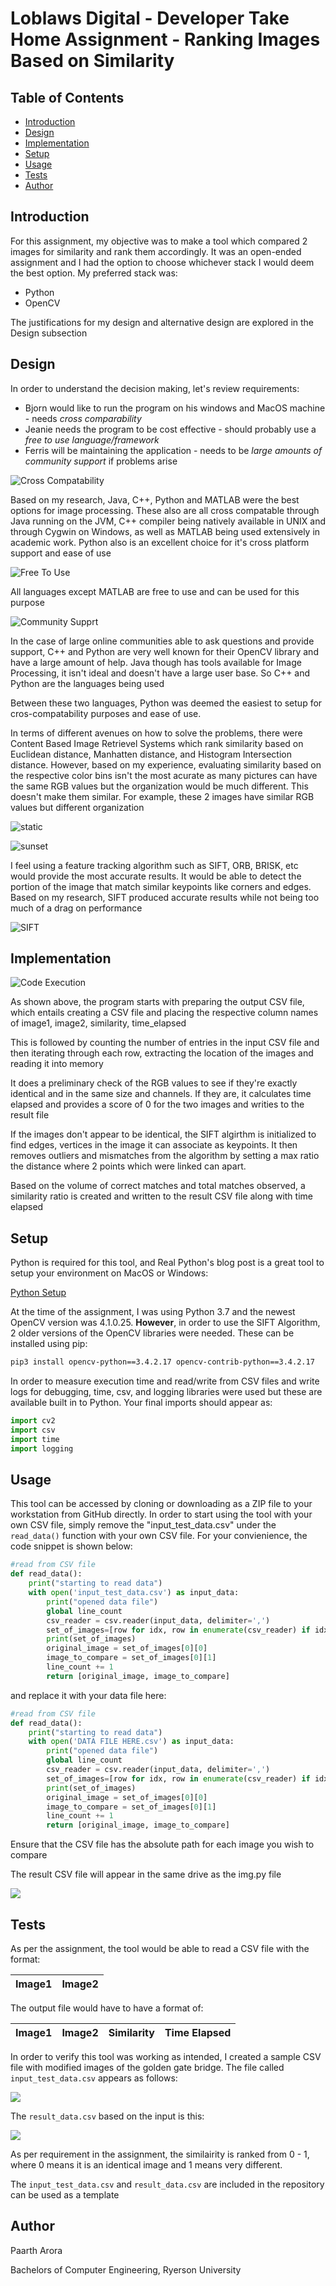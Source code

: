 # Loblaws Digital - Developer Take Home Assignment - Ranking Images Based on Similarity

## Table of Contents

* [Introduction](https://github.com/p6arora/LoblawsDigital_ImageComparison#Introduction)
* [Design](https://github.com/p6arora/LoblawsDigital_ImageComparison#Design)
* [Implementation](https://github.com/p6arora/LoblawsDigital_ImageComparison#Implementation)
* [Setup](https://github.com/p6arora/LoblawsDigital_ImageComparison#Setup)
* [Usage](https://github.com/p6arora/LoblawsDigital_ImageComparison#Usage)
* [Tests](https://github.com/p6arora/LoblawsDigital_ImageComparison#Tests)
* [Author](https://github.com/p6arora/LoblawsDigital_ImageComparison#Author)

## Introduction

For this assignment, my objective was to make a tool which compared 2 images for similarity and rank them accordingly. It was an open-ended assignment and I had the option to choose whichever stack I would deem the best option. My preferred stack was:

* Python
* OpenCV

The justifications for my design and alternative design are explored in the Design subsection

## Design

In order to understand the decision making, let's review requirements:

* Bjorn would like to run the program on his windows and MacOS machine - needs *cross comparability*
* Jeanie needs the program to be cost effective - should probably use a *free to use language/framework*
* Ferris will be maintaining the application - needs to be *large amounts of community support* if problems arise

![Cross Compatability](misc/images/Cross_comparability_design.jpg)

Based on my research, Java, C++, Python and MATLAB were the best options for image processing. These also are all cross compatable through Java running on the JVM, C++ compiler being natively available in UNIX and through Cygwin on Windows, as well as MATLAB being used extensively in academic work. Python also is an excellent choice for it's cross platform support and ease of use

![Free To Use](misc/images/FreeToUse_design.jpg)

All languages except MATLAB are free to use and can be used for this purpose

![Community Supprt](misc/images/community_support_design.jpg)

In the case of large online communities able to ask questions and provide support, C++ and Python are very well known for their OpenCV library and have a large amount of help. Java though has tools available for Image Processing, it isn't ideal and doesn't have a large user base. So C++ and Python are the languages being used

Between these two languages, Python was deemed the easiest to setup for cros-compatability purposes and ease of use.

In terms of different avenues on how to solve the problems, there were Content Based Image Retrievel Systems which rank similarity based on Euclidean distance, Manhatten distance, and Histogram Intersection distance. However, based on my experience, evaluating similarity based on the respective color bins isn't the most acurate as many pictures can have the same RGB values but the organization would be much different. This doesn't make them similar. For example, these 2 images have similar RGB values but different organization 

![static](misc/images/static.jpg)

![sunset](misc/images/sunset.jpg)

I feel using a feature tracking algorithm such as SIFT, ORB, BRISK, etc would provide the most accurate results. It would be able to detect the portion of the image that match similar keypoints like corners and edges. Based on my research, SIFT produced accurate results while not being too much of a drag on performance

![SIFT](misc/images/SIFT.jpg)

## Implementation

![Code Execution](misc/images/Code_execution.jpg)

As shown above, the program starts with preparing the output CSV file, which entails creating a CSV file and placing the respective column names of image1, image2, similarity, time_elapsed

This is followed by counting the number of entries in the input CSV file and then iterating through each row, extracting the location of the images and reading it into memory

It does a preliminary check of the RGB values to see if they're exactly identical and in the same size and channels. If they are, it calculates time elapsed and provides a score of 0 for the two images and writies to the result file

If the images don't appear to be identical, the SIFT algirthm is initialized to find edges, vertices in the image it can associate as keypoints. It then removes outliers and mismatches from the algorithm by setting a max ratio the distance where 2 points which were linked can apart. 

Based on the volume of correct matches and total matches observed, a similarity ratio is created and written to the result CSV file along with time elapsed



## Setup

Python is required for this tool, and Real Python's blog post is a great tool to setup your environment on MacOS or Windows:

[Python Setup](https://realpython.com/installing-python/)

At the time of the assignment, I was using Python 3.7 and the newest OpenCV version was 4.1.0.25. **However**, in order to use the SIFT Algorithm, 2 older versions of the OpenCV libraries were needed. These can be installed using pip:

```bash
pip3 install opencv-python==3.4.2.17 opencv-contrib-python==3.4.2.17
```
In order to measure execution time and read/write from CSV files and write logs for debugging, time, csv, and logging libraries were used but these are available built in to Python. Your final imports should appear as:

```python
import cv2
import csv
import time
import logging

```

## Usage

This tool can be accessed by cloning or downloading as a ZIP file to your workstation from GitHub directly. In order to start using the tool with your own CSV file, simply remove the "input_test_data.csv" under the ```read_data()``` function with your own CSV file. For your convienience, the code snippet is shown below:

```python
#read from CSV file
def read_data():
    print("starting to read data")
    with open('input_test_data.csv') as input_data:
        print("opened data file")
        global line_count
        csv_reader = csv.reader(input_data, delimiter=',')
        set_of_images=[row for idx, row in enumerate(csv_reader) if idx == line_count]
        print(set_of_images)
        original_image = set_of_images[0][0]
        image_to_compare = set_of_images[0][1]
        line_count += 1
        return [original_image, image_to_compare]
```
and replace it with your data file here:

```python
#read from CSV file
def read_data():
    print("starting to read data")
    with open('DATA FILE HERE.csv') as input_data:
        print("opened data file")
        global line_count
        csv_reader = csv.reader(input_data, delimiter=',')
        set_of_images=[row for idx, row in enumerate(csv_reader) if idx == line_count]
        print(set_of_images)
        original_image = set_of_images[0][0]
        image_to_compare = set_of_images[0][1]
        line_count += 1
        return [original_image, image_to_compare]
```

Ensure that the CSV file has the absolute path for each image you wish to compare

The result CSV file will appear in the same drive as the img.py file

![](misc/images/loblaws_digital_pic_usage.JPG)

## Tests

As per the assignment, the tool would be able to read a CSV file with the format:

| Image1        | Image2           | 
| ------------- |:----------------:| 

The output file would have to have a format of:

| Image1        | Image2   | Similarity | Time Elapsed |
| ------------- |:--------:| :--------: | :------------|


In order to verify this tool was working as intended, I created a sample CSV file with modified images of the golden gate bridge. The file called ```input_test_data.csv``` appears as follows:

![](misc/images/tests_input_data.JPG)

The ```result_data.csv``` based on the input is this:

![](misc/images/tests_result.JPG)

As per requirement in the assignment, the similairity is ranked from 0 - 1, where 0 means it is an identical image and 1 means very different.

The ```input_test_data.csv``` and ```result_data.csv``` are included in the repository can be used as a template

## Author

Paarth Arora

Bachelors of Computer Engineering, Ryerson University



